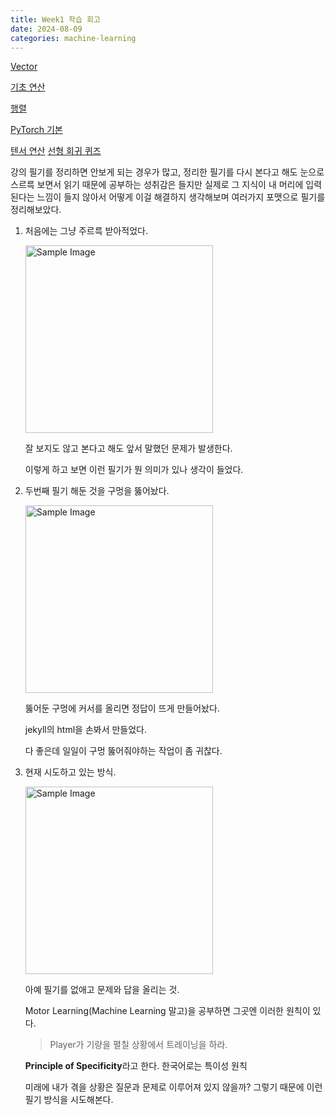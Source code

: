 ```yaml
---
title: Week1 학습 회고
date: 2024-08-09
categories: machine-learning
---
```


[Vector](https://gityeop.github.io/math-for-ml/Vector/)

[기초 연산](https://gityeop.github.io/machine-learning/Basic-Operation-Quiz/)

[행렬](https://gityeop.github.io/math-for-ml/Matrix/)

[PyTorch 기본](https://gityeop.github.io/machine-learning/PyTorch-basic/)

[텐서 연산](https://gityeop.github.io/machine-learning/Tensor-Operations-Comparisons.md/)
[선형 회귀 퀴즈](https://gityeop.github.io/machine-learning/Linear-Regression-Quiz/)

강의 필기를 정리하면 안보게 되는 경우가 많고, 정리한 필기를 다시 본다고 해도 눈으로 스르륵 보면서 읽기 때문에 공부하는 성취감은 들지만 실제로 그 지식이 내 머리에 입력된다는 느낌이 들지 않아서 어떻게 이걸 해결하지 생각해보며 여러가지 포맷으로 필기를 정리해보았다.

1. 처음에는 그냥 주르륵 받아적었다.

   <img src="https://i.imgur.com/xCpx74z.png" alt="Sample Image" width="300">

   잘 보지도 않고 본다고 해도 앞서 말했던 문제가 발생한다.

   이렇게 하고 보면 이런 필기가 뭔 의미가 있나 생각이 들었다.

2. 두번째 필기 해둔 것을 구멍을 뚫어놨다.

   <img src="https://i.imgur.com/T4eBJM2.png" alt="Sample Image" width="300">

   뚫어둔 구멍에 커서를 올리면 정답이 뜨게 만들어놨다.

   jekyll의 html을 손봐서 만들었다.

   다 좋은데 일일이 구멍 뚫어줘야하는 작업이 좀 귀찮다.

3. 현재 시도하고 있는 방식.

   <img src="https://i.imgur.com/5bJiolp.png" alt="Sample Image" width="300">

   아예 필기를 없애고 문제와 답을 올리는 것.

   Motor Learning(Machine Learning 말고)을 공부하면 그곳엔 이러한 원칙이 있다.

   > Player가 기량을 펼칠 상황에서 트레이닝을 하라.

   **Principle of Specificity**라고 한다. 한국어로는 특이성 원칙

   미래에 내가 겪을 상황은 질문과 문제로 이루어져 있지 않을까? 그렇기 때문에 이런 필기 방식을 시도해본다.
